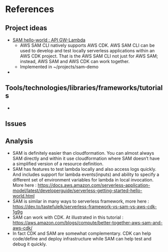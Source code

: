 
# References

## Project ideas

- [SAM hello-world : API GW-Lambda](https://docs.aws.amazon.com/serverless-application-model/latest/developerguide/serverless-getting-started-hello-world.html)
  - AWS SAM CLI natively supports AWS CDK. AWS SAM CLI can be used to develop and test locally serverless applications within an AWS CDK project. That is the AWS SAM CLI not just for AWS SAM; instead, AWS SAM and AWS CDK can work together.
  - Implemented in ~/projects/sam-demo
- 
## Tools/technologies/libraries/frameworks/tutorials

- 

## Issues

## Analysis

- SAM is definitely easier than cloudformation. You can almost always SAM directly and within it use cloudformation where SAM doesn’t have a simplified version of a resource definition.
- SAM has features to test lambda locally and also access logs quickly. And includes support for lambda events(inputs) and ability to specify a different set of environment variables for lambda in local invocation. More here : https://docs.aws.amazon.com/serverless-application-model/latest/developerguide/serverless-getting-started-hello-world.html
- SAM is similar in many ways to serverless framework, more here : https://dev.to/tastefulelk/serverless-framework-vs-sam-vs-aws-cdk-1g9g
- SAM can work with CDK. At illustrated in this tutorial : https://aws.amazon.com/blogs/compute/better-together-aws-sam-and-aws-cdk/
- In fact CDK and SAM are somewhat complementary. CDK can help code/define and deploy infrastructure while SAM can help test and debug it quickly.